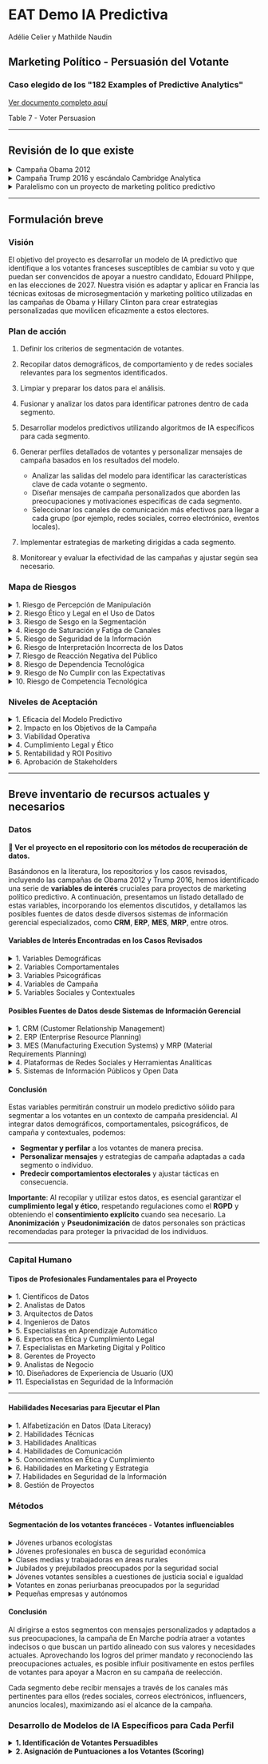 # EAT Demo IA Predictiva

Adélie Celier y Mathilde Naudin

## Marketing Político - Persuasión del Votante

### Caso elegido de los "182 Examples of Predictive Analytics"

[Ver documento completo aquí](https://1drv.ms/b/s!AtNNGt4B6rm7gtZHJJy5f4p1Il9OjQ?e=v1bmu3)

Table 7 - Voter Persuasion

---

## Revisión de lo que existe

<details>
<summary>Campaña Obama 2012</summary>

Para identificar a los votantes indecisos o propensos a no movilizarse, la campaña de Obama analizó datos de participación en elecciones anteriores, enfocándose en los votantes registrados que no habían votado en elecciones previas. Estos votantes eran considerados prioritarios para acciones de persuasión y movilización destinadas a aumentar su participación.

La campaña de Obama también utilizó pruebas A/B de manera intensiva para probar diversas versiones de mensajes (correos electrónicos, anuncios, eslóganes) y medir su eficacia en términos de compromiso y persuasión. Por ejemplo, grupos de prueba recibían correos electrónicos con distintos temas e imágenes, lo que permitía al equipo medir las tasas de apertura y clics para seleccionar la versión más atractiva.

**Ventajas:**  
- Esta campaña destacó el aspecto movilizador de la segmentación, buscando fomentar el compromiso democrático.  
- Estableció un modelo ético y participativo en el uso de datos.  

**Desventajas:**  
- Aunque menos controvertido, el uso de datos ya planteaba cuestiones de privacidad, aunque estaba limitado a interacciones con la campaña.

</details>

<details>
<summary>Campaña Trump 2016 y escándalo Cambridge Analytica</summary>

La campaña de Trump buscó influir en los comportamientos electorales de manera más intensiva, aprovechando las divisiones y emociones dentro del electorado.

**Estrategia:**  
En colaboración con Cambridge Analytica, el equipo usó modelos psicométricos basados en el modelo OCEAN (Apertura, Conciencia, Extraversión, Amabilidad, Neuroticismo) para desarrollar perfiles psicológicos precisos. Esta segmentación permitió la difusión de mensajes personalizados adaptados a las vulnerabilidades emocionales de cada grupo.

**Técnicas:**  
- Se utilizaron datos de millones de usuarios de Facebook para personalizar los mensajes en plataformas como Facebook e Instagram.  
- En los estados clave, también se difundieron anuncios destinados a desalentar el voto de los demócratas indecisos.

**Ventajas:**  
- Este enfoque demostró la eficacia del marketing político predictivo, permitiendo dirigirse con precisión a los votantes indecisos y a los estados estratégicos.  
- El uso de datos psicológicos permitió una segmentación extremadamente precisa.

**Desventajas:**  
- El escándalo de Cambridge Analytica reveló fallos éticos, ya que los datos se usaban a menudo sin consentimiento explícito, generando preocupaciones sobre manipulación y privacidad.  
- Esta campaña resaltó los riesgos de polarización y desinformación a través de mensajes dirigidos.

</details>

<details>
<summary>Paralelismo con un proyecto de marketing político predictivo</summary>

En un proyecto de análisis predictivo político, sería esencial:

- **Definir una visión ética y un marco de consentimiento para el uso de datos.**
- **Identificar variables clave** para los modelos predictivos basados en datos de comportamiento electoral, tendencias demográficas y sentimientos sociales, asegurando una recolección legítima.
- **Crear mensajes de campaña adaptados** a los grupos objetivo, manteniendo la transparencia sobre el uso de datos y los objetivos de influencia.

Con la campaña de Trump y el escándalo de Cambridge Analytica, es posible identificar los puntos críticos en los que el targeting predictivo puede mejorar la eficacia de las campañas, siendo consciente de las implicaciones éticas para la privacidad y la democracia.

### Conclusión de la comparación de estas dos campañas

La campaña de Obama marcó el inicio del uso de datos para el targeting político, mientras que la campaña de Trump mostró hasta dónde podían llegar la personalización y el perfilado psicológico, especialmente gracias a la inteligencia artificial y los algoritmos de predicción.

**Implicaciones éticas:** La campaña de Obama estableció las bases de un targeting ético centrado en la movilización, mientras que la de Trump reveló riesgos de manipulación, especialmente cuando los datos personales se explotan sin transparencia.

**Impacto en el compromiso y la democracia:** Aunque ambas campañas demostraron que el análisis predictivo podía aumentar la eficacia de los mensajes, también mostraron que el uso irresponsable de estas técnicas puede minar la confianza de los ciudadanos en las instituciones democráticas.

En conclusión, la comparación entre las campañas de Obama 2012 y Trump 2016 pone de relieve la evolución de las técnicas de marketing político hacia una personalización cada vez más precisa. Aunque el targeting predictivo puede mejorar el compromiso, plantea cuestiones éticas fundamentales sobre la privacidad y la necesidad de un marco de transparencia y consentimiento en el uso de datos en política.

</details>

---

## Formulación breve

### Visión

El objetivo del proyecto es desarrollar un modelo de IA predictivo que identifique a los votantes franceses susceptibles de cambiar su voto y que puedan ser convencidos de apoyar a nuestro candidato, Edouard Philippe, en las elecciones de 2027. Nuestra visión es adaptar y aplicar en Francia las técnicas exitosas de microsegmentación y marketing político utilizadas en las campañas de Obama y Hillary Clinton para crear estrategias personalizadas que movilicen eficazmente a estos electores.

### Plan de acción 

1. Definir los criterios de segmentación de votantes.

2. Recopilar datos demográficos, de comportamiento y de redes sociales relevantes para los segmentos identificados.

3. Limpiar y preparar los datos para el análisis.

4. Fusionar y analizar los datos para identificar patrones dentro de cada segmento.

5. Desarrollar modelos predictivos utilizando algoritmos de IA específicos para cada segmento.

6. Generar perfiles detallados de votantes y personalizar mensajes de campaña basados en los resultados del modelo.

   - Analizar las salidas del modelo para identificar las características clave de cada votante o segmento.
   - Diseñar mensajes de campaña personalizados que aborden las preocupaciones y motivaciones específicas de cada segmento.
   - Seleccionar los canales de comunicación más efectivos para llegar a cada grupo (por ejemplo, redes sociales, correo electrónico, eventos locales).

7. Implementar estrategias de marketing dirigidas a cada segmento.

8. Monitorear y evaluar la efectividad de las campañas y ajustar según sea necesario.

### Mapa de Riesgos

<details>
<summary> 1. Riesgo de Percepción de Manipulación </summary>

- Descripción: Los votantes podrían sentirse manipulados si perciben una personalización excesiva en los mensajes.

- Mitigación:
    - Mantener transparencia sobre las prácticas de recolección y uso de datos.
    - Evitar mensajes demasiado intrusivos o que revelen un conocimiento excesivo sobre las preferencias personales.
    - Enfatizar mensajes centrados en valores y propuestas más que en tácticas persuasivas.

</details>

<details>
<summary> 2. Riesgo Ético y Legal en el Uso de Datos </summary>

- Descripción: El uso de datos personales puede violar regulaciones y comprometer la privacidad.

- Mitigación:
    - Asegurar el cumplimiento legal con todas las regulaciones de protección de datos (ej. RGPD).
    - Anonimizar y pseudonimizar los datos utilizados para proteger la identidad de los individuos.
    - Obtener consentimiento explícito cuando sea necesario y comunicar claramente cómo se usarán los datos.
    - Implementar políticas internas de manejo y seguridad de datos.

</details>

<details>
<summary> 3. Riesgo de Sesgo en la Segmentación </summary>

- Descripción: Los modelos pueden contener sesgos que discriminen a ciertos grupos.

- Mitigación:
    - Utilizar conjuntos de datos diversos y representativos para minimizar sesgos.
    - Aplicar técnicas de auditoría de sesgos en los modelos predictivos.
    - Incluir a expertos en ética y diversidad en el equipo de análisis.
    - Revisar y ajustar continuamente los modelos y estrategias basadas en los hallazgos.
 
</details>
      
<details>
<summary> 4. Riesgo de Saturación y Fatiga de Canales </summary>
- Descripción: La sobreexposición a mensajes puede causar rechazo en los votantes.

- Mitigación:
    - Diversificar los canales de comunicación, incluyendo medios tradicionales y digitales.
    - Optimizar la frecuencia de los mensajes para evitar la sobrecarga.
    - Segmentar la audiencia para enviar contenido relevante y evitar mensajes redundantes.
    - Monitorear las métricas de interacción para ajustar las estrategias en tiempo real.

</details>
 
<details>
<summary> 5. Riesgo de Seguridad de la Información </summary>
- Descripción: Brechas de seguridad podrían comprometer datos sensibles.

- Mitigación:
    - Implementar medidas robustas de seguridad informática, incluyendo encriptación y controles de acceso.
    - Realizar auditorías de seguridad periódicas.
    - Desarrollar planes de respuesta ante incidentes de seguridad.

</details>

<details>
<summary> 6. Riesgo de Interpretación Incorrecta de los Datos </summary>
- Descripción: Malinterpretar datos puede llevar a decisiones estratégicas erróneas.

- Mitigación:
    - Contar con analistas de datos experimentados y capacitados.
    - Validar los modelos predictivos con datos históricos y pruebas piloto.
    - Utilizar técnicas de validación cruzada y otras metodologías estadísticas para asegurar la fiabilidad.
 
</details>
      
<details>
<summary> 7. Riesgo de Reacción Negativa del Público </summary>
- Descripción: Prácticas percibidas como poco éticas pueden dañar la imagen del candidato.

- Mitigación:
    - Mantener prácticas éticas en todas las actividades de la campaña.
    - Comunicar de manera proactiva las políticas de privacidad y el compromiso con la ética.
    - Estar preparados para gestionar crisis de comunicación si es necesario.

</details>

<details>
<summary> 8. Riesgo de Dependencia Tecnológica </summary>
- Descripción: Excesiva dependencia de la tecnología puede limitar la adaptabilidad.

- Mitigación:
    - Combinar el análisis tecnológico con la intuición y experiencia humana.
    - Desarrollar estrategias alternativas que no dependan exclusivamente de la tecnología.
    - Capacitar al equipo en el uso de herramientas, pero también en habilidades analíticas y estratégicas.

</details>
     
<details>
<summary> 9. Riesgo de No Cumplir con las Expectativas </summary>
- Descripción: Predicciones inexactas pueden llevar a pérdida de recursos y eficacia.

- Mitigación:
    - Establecer métricas claras de desempeño y criterios de éxito.
    - Realizar pruebas A/B y ajustes continuos basados en resultados reales.
    - Mantener expectativas realistas sobre lo que la IA puede lograr.

</details>
      
<details>
<summary> 10. Riesgo de Competencia Tecnológica </summary>
- Descripción: Otros pueden utilizar tecnologías similares, reduciendo nuestra ventaja.

- Mitigación:
    - Innovar constantemente en estrategias y tecnologías utilizadas.
    - Monitorear las tendencias y avances en marketing político.
    - Invertir en capacitación y desarrollo del equipo.

</details>

### Niveles de Aceptación

<details>
<summary>1. Eficacia del Modelo Predictivo</summary>

- **Precisión Adecuada:**
    - El modelo debe alcanzar métricas aceptables en precisión, recall, F1-score, etc.
- **Generalización:**
    - Debe demostrar buen rendimiento con datos nuevos y no vistos.

</details>

<details>
<summary>2. Impacto en los Objetivos de la Campaña</summary>

- **Mejora en Indicadores Clave:**
    - Incremento en el compromiso de los votantes, tasas de conversión u otros KPIs definidos.
- **Cumplimiento de Metas Establecidas:**
    - Logro de los objetivos específicos fijados para el piloto.

</details>

<details>
<summary>3. Viabilidad Operativa</summary>

- **Escalabilidad Técnica:**
    - La infraestructura puede manejar el aumento en volumen de datos y usuarios.
- **Capacidad del Equipo:**
    - El personal está preparado para operar y mantener el sistema a gran escala.

</details>

<details>
<summary>4. Cumplimiento Legal y Ético</summary>

- **Conformidad Regulatoria:**
    - El proyecto cumple con el RGPD y otras leyes pertinentes.
- **Aceptación Pública:**
    - No hay reacciones negativas significativas por parte del público o autoridades.

</details>

<details>
<summary>5. Rentabilidad y ROI Positivo</summary>

- **Beneficios Superan Costos:**
    - El análisis costo-beneficio indica que es financieramente viable.
- **Eficiencia de Recursos:**
    - Ahorro en tiempo y recursos comparado con métodos tradicionales.

</details>

<details>
<summary>6. Aprobación de Stakeholders</summary>

- **Apoyo Interno:**
    - La dirección y partes interesadas están de acuerdo en escalar el proyecto.
- **Feedback Positivo:**
    - Usuarios y equipos involucrados valoran positivamente los resultados del piloto.

</details>

--- 

## Breve inventario de recursos actuales y necesarios

### Datos

<strong> 🔴 Ver el proyecto en el repositorio con los métodos de recuperación de datos.</strong>

Basándonos en la literatura, los repositorios y los casos revisados, incluyendo las campañas de Obama 2012 y Trump 2016, hemos identificado una serie de **variables de interés** cruciales para proyectos de marketing político predictivo. A continuación, presentamos un listado detallado de estas variables, incorporando los elementos discutidos, y detallamos las posibles fuentes de datos desde diversos sistemas de información gerencial especializados, como **CRM**, **ERP**, **MES**, **MRP**, entre otros.


#### Variables de Interés Encontradas en los Casos Revisados


<details>
<summary> 1. Variables Demográficas</summary>

- **Edad**: Grupos de edad (18-24, 25-34, etc.), con objetivos específicos para jóvenes y jubilados.
- **Sexo**: Diferencias en las preferencias políticas y prioridades según el género.
- **Lugar de Residencia**: Zonas rurales, urbanas, periurbanas; distinción entre grandes ciudades y zonas rurales.
- **Nivel de Educación**: Nivel educativo más alto alcanzado (secundaria, universitaria, posgrado).
- **Situación Socioeconómica**: Ingresos, ocupación (sectores de actividad), estatus profesional (empleado, autónomo, desempleado).
- **Origen Étnico y Religioso**: Grupos etnoculturales o comunitarios con prioridades específicas (si está disponible y es relevante en el contexto legal y ético).

</details>

<details>
<summary> 2. Variables Comportamentales</summary>

- **Historial de Voto**: Participación en elecciones previas, afiliación política anterior, frecuencia de participación (frecuente, ocasional, nunca).
- **Engagement en Redes Sociales**: Número de "me gusta", compartidos, comentarios en publicaciones políticas, interacciones con cuentas de candidatos.
- **Participación en Eventos de Campaña**: Frecuencia y tipo de eventos (mitines, reuniones, discusiones en línea).
- **Preferencia de Canal de Comunicación**: Correo electrónico, SMS, redes sociales (Facebook, Twitter, Instagram, TikTok), llamadas telefónicas, anuncios digitales.
- **Reacciones Pasadas a Mensajes de Campaña**: Historial de reacciones a correos electrónicos, SMS, anuncios en línea (medido por tasas de clics y aperturas).

</details>

<details>
<summary> 3. Variables Psicográficas</summary>

- **Rasgos de Personalidad (Modelo OCEAN)**: Puntuaciones de personalidad medidas por pruebas o inferidas, como Apertura, Conciencia, Extraversión, Amabilidad y Neuroticismo.
- **Valores y Creencias**: Actitudes sobre temas como el clima, seguridad nacional, economía, derechos de las minorías.
- **Intereses y Pasiones**: Temas prioritarios identificados, como salud pública, poder adquisitivo, educación, empleo, tecnología o temas sociales.
- **Reactividad Emocional**: Nivel de emoción en las reacciones a publicaciones, como respuestas intensas a anuncios políticos o crisis (por ejemplo, inmigración, seguridad).

</details>

<details>
<summary> 4. Variables de Campaña</summary>

- **Puntuación de Persuasión**: Medida de la probabilidad de persuasión de un votante en función de interacciones e intereses.
- **Mensajes Personalizados**: Temas de mensajes que resuenan con cada segmento (por ejemplo, seguridad para personas mayores, cambio climático para jóvenes urbanos).
- **Impacto de Anuncios en Redes Sociales**: Medido por tasas de clics y compartidos para cada tipo de mensaje (mensajes positivos vs. mensajes alarmistas).
- **Frecuencia de Contacto y Tipo de Mensaje**: Frecuencia de contacto semanal y tipo de mensaje (informativo, persuasivo, movilizador).
- **Impacto de Eventos de Campaña**: Participación en línea después de reuniones, reacciones en línea a discursos.

</details>

<details>
<summary> 5. Variables Sociales y Contextuales</summary>

- **Eventos de Actualidad**: Crisis sociales o económicas, eventos geopolíticos o pandemias, medidos por el número de menciones en redes sociales.
- **Tendencias de la Opinión Pública**: Opiniones mayoritarias sobre temas actuales en tiempo real, mediante encuestas o análisis de sentimientos en Twitter.
- **Influencia de Líderes de Opinión**: Seguimiento de figuras influyentes, celebridades o influencers que apoyan la campaña y su impacto en el engagement.
- **Contexto Regional y Nacional**: Desempleo regional, desarrollo económico, tasa de criminalidad, contaminación local.

</details>

#### Posibles Fuentes de Datos desde Sistemas de Información Gerencial

<details>
<summary> 1. CRM (Customer Relationship Management)</summary>

- **Descripción**: Sistemas CRM esenciales para gestionar y analizar las interacciones con votantes y simpatizantes.
- **Datos Disponibles**:
  - Información de contacto y demográfica.
  - Historial de comunicaciones y respuestas.
  - Preferencias y comportamientos registrados.
  - Historial de donaciones y participación en eventos.
- **Fuentes**:
  - **Sistemas CRM propios de la campaña** (ej. NationBuilder, NGP VAN).
  - **Bases de datos de votantes** obtenidas legalmente y con consentimiento.

</details>

<details>
<summary> 2. ERP (Enterprise Resource Planning)</summary>

- **Descripción**: Sistemas ERP que aportan datos internos útiles para planificación y asignación de recursos.
- **Datos Disponibles**:
  - Recursos asignados a regiones o segmentos.
  - Logística de eventos y actividades de campaña.
- **Fuentes**:
  - **Sistemas ERP internos** si la campaña requiere gestión compleja de recursos.

</details>

<details>
<summary> 3. MES (Manufacturing Execution Systems) y MRP (Material Requirements Planning)</summary>

- **Aplicabilidad Limitada**: Más relevantes en fabricación, útiles para logística de materiales de campaña.
- **Datos Disponibles**:
  - Inventario de materiales promocionales.
  - Programación de producción y distribución de folletos, carteles, etc.
- **Fuentes**:
  - **Sistemas MES/MRP** si se producen y distribuyen materiales físicos a gran escala.

</details>

<details>
<summary> 4. Plataformas de Redes Sociales y Herramientas Analíticas</summary>

- **Descripción**: APIs y herramientas para extraer y analizar datos de redes sociales.
- **Datos Disponibles**:
  - Actividad e interacción de usuarios.
  - Tendencias y temas populares.
  - Sentimiento del público hacia ciertos temas o candidatos.
- **Fuentes**:
  - **APIs oficiales** de Twitter, Facebook, Instagram.
  - **Herramientas de terceros** como Hootsuite, Brandwatch.

</details>

<details>
<summary> 5. Sistemas de Información Públicos y Open Data</summary>

- **Descripción**: Datos disponibles públicamente que enriquecen el análisis.
- **Datos Disponibles**:
  - Estadísticas demográficas y socioeconómicas.
  - Resultados electorales históricos.
  - Información geográfica y censal.
- **Fuentes**:
  - **Institutos nacionales de estadística** (ej. INSEE en Francia).
  - **Portales gubernamentales de datos abiertos**.

</details>

#### Conclusión

Estas variables permitirán construir un modelo predictivo sólido para segmentar a los votantes en un contexto de campaña presidencial. Al integrar datos demográficos, comportamentales, psicográficos, de campaña y contextuales, podemos:

- **Segmentar y perfilar** a los votantes de manera precisa.
- **Personalizar mensajes** y estrategias de campaña adaptadas a cada segmento o individuo.
- **Predecir comportamientos electorales** y ajustar tácticas en consecuencia.

**Importante**: Al recopilar y utilizar estos datos, es esencial garantizar el **cumplimiento legal y ético**, respetando regulaciones como el **RGPD** y obteniendo el **consentimiento explícito** cuando sea necesario. La **Anonimización** y **Pseudonimización** de datos personales son prácticas recomendadas para proteger la privacidad de los individuos.

--- 

### Capital Humano

#### Tipos de Profesionales Fundamentales para el Proyecto

<details>
<summary>1. Científicos de Datos</summary>

- **Rol:** Desarrollan modelos predictivos y algoritmos de aprendizaje automático para analizar y extraer información de los datos recopilados.
- **Responsabilidades:**
  - Construir y entrenar modelos de machine learning.
  - Realizar análisis estadísticos y predictivos.
  - Validar y optimizar modelos para mejorar su precisión.

</details>

<details>
<summary>2. Analistas de Datos</summary>

- **Rol:** Interpretan y visualizan los datos para extraer insights accionables que apoyen la toma de decisiones estratégicas.
- **Responsabilidades:**
  - Limpieza y preparación de datos.
  - Análisis exploratorio de datos.
  - Creación de informes y visualizaciones.

</details>

<details>
<summary>3. Arquitectos de Datos</summary>

- **Rol:** Diseñan y supervisan la arquitectura de datos, asegurando que los sistemas de almacenamiento y procesamiento sean eficientes y escalables.
- **Responsabilidades:**
  - Definir la infraestructura de datos.
  - Seleccionar tecnologías adecuadas para el almacenamiento y procesamiento.
  - Garantizar la integridad y calidad de los datos.

</details>

<details>
<summary>4. Ingenieros de Datos</summary>

- **Rol:** Construyen y mantienen pipelines de datos, asegurando que los datos fluyan correctamente desde las fuentes hasta los sistemas de análisis.
- **Responsabilidades:**
  - Desarrollar procesos ETL (Extracción, Transformación y Carga).
  - Integrar diversas fuentes de datos.
  - Optimizar el rendimiento de los sistemas de datos.

</details>

<details>
<summary>5. Especialistas en Aprendizaje Automático</summary>

- **Rol:** Implementan y ajustan algoritmos avanzados de machine learning y deep learning para mejorar la capacidad predictiva del modelo.
- **Responsabilidades:**
  - Implementar técnicas avanzadas como redes neuronales.
  - Experimentar con diferentes algoritmos y enfoques.
  - Mantenerse actualizado con las últimas tendencias en IA.

</details>

<details>
<summary>6. Expertos en Ética y Cumplimiento Legal</summary>

- **Rol:** Aseguran que el proyecto cumpla con todas las regulaciones legales y éticas, especialmente en cuanto al uso y protección de datos personales.
- **Responsabilidades:**
  - Garantizar el cumplimiento del RGPD y otras leyes relevantes.
  - Establecer políticas internas de manejo de datos.
  - Realizar evaluaciones de impacto y riesgos legales.

</details>

<details>
<summary>7. Especialistas en Marketing Digital y Político</summary>

- **Rol:** Traducen los insights de datos en estrategias de marketing efectivas y alineadas con los objetivos de la campaña.
- **Responsabilidades:**
  - Diseñar mensajes y contenidos personalizados.
  - Planificar y ejecutar campañas en diversos canales.
  - Monitorear y optimizar el rendimiento de las campañas.

</details>

<details>
<summary>8. Gerentes de Proyecto</summary>

- **Rol:** Coordinan el equipo y las actividades del proyecto, asegurando que se cumplan los plazos y objetivos establecidos.
- **Responsabilidades:**
  - Planificar y supervisar el progreso del proyecto.
  - Gestionar recursos y presupuestos.
  - Facilitar la comunicación entre equipos.

</details>

<details>
<summary>9. Analistas de Negocio</summary>

- **Rol:** Actúan como puente entre los equipos técnicos y los objetivos estratégicos de la campaña, asegurando que las soluciones técnicas satisfagan las necesidades del negocio.
- **Responsabilidades:**
  - Identificar requisitos y objetivos clave.
  - Evaluar el impacto comercial de las soluciones propuestas.
  - Recomendar mejoras basadas en análisis de datos.

</details>

<details>
<summary>10. Diseñadores de Experiencia de Usuario (UX)</summary>

- **Rol:** Mejoran la interacción con los votantes en plataformas digitales, asegurando una experiencia intuitiva y atractiva.
- **Responsabilidades:**
  - Diseñar interfaces de usuario efectivas.
  - Realizar pruebas de usabilidad.
  - Optimizar el recorrido del usuario en aplicaciones y sitios web.

</details>

<details>
<summary>11. Especialistas en Seguridad de la Información</summary>

- **Rol:** Protegen los sistemas y datos contra amenazas y vulnerabilidades, garantizando la confidencialidad y la integridad de la información.
- **Responsabilidades:**
  - Implementar medidas de ciberseguridad.
  - Monitorear y responder a incidentes de seguridad.
  - Realizar auditorías y evaluaciones de riesgo.

</details>

---

#### Habilidades Necesarias para Ejecutar el Plan

<details>
<summary>1. Alfabetización en Datos (Data Literacy)</summary>

- **Capacidad para Comprender y Trabajar con Datos:**
  - Interpretación de conjuntos de datos y resultados analíticos.
  - Comprensión de conceptos estadísticos básicos y avanzados.
  - Habilidad para comunicar hallazgos de manera clara y efectiva.

</details>

<details>
<summary>2. Habilidades Técnicas</summary>

- **Programación y Desarrollo:**
  - Dominio de lenguajes como **Python** o **R**.
  - Experiencia con bibliotecas y frameworks de análisis de datos (pandas, NumPy).
  - Conocimientos en **SQL** para consultas de bases de datos.

- **Aprendizaje Automático y Modelado Predictivo:**
  - Familiaridad con algoritmos de machine learning (regresión, clasificación, clustering).
  - Uso de herramientas como **scikit-learn**, **TensorFlow**, **Keras**.
  - Comprensión de técnicas de validación y evaluación de modelos.

- **Manipulación y Procesamiento de Datos:**
  - Experiencia en procesos **ETL**.
  - Conocimientos de **Big Data** y herramientas como **Hadoop**, **Spark**.
  - Habilidad para manejar datos estructurados y no estructurados.

- **Visualización de Datos:**
  - Uso de herramientas como **Tableau**, **Power BI**, **Matplotlib**, **Seaborn**.
  - Capacidad para crear dashboards y reportes interactivos.

</details>

<details>
<summary>3. Habilidades Analíticas</summary>

- **Análisis Estadístico:**
  - Conocimientos en estadística descriptiva e inferencial.
  - Capacidad para realizar pruebas de hipótesis y análisis multivariante.

- **Pensamiento Crítico y Resolución de Problemas:**
  - Habilidad para identificar patrones y tendencias significativas.
  - Enfoque estratégico para traducir insights en acciones.

</details>

<details>
<summary>4. Habilidades de Comunicación</summary>

- **Comunicación Efectiva:**
  - Capacidad para explicar conceptos técnicos a audiencias no técnicas.
  - Presentación clara de hallazgos y recomendaciones.

- **Colaboración Interdisciplinaria:**
  - Trabajo en equipo con profesionales de diversas áreas.
  - Adaptabilidad para ajustar enfoques según feedback y necesidades.

</details>

<details>
<summary>5. Conocimientos en Ética y Cumplimiento</summary>

- **Regulaciones y Normativas:**
  - Familiaridad con el **RGPD** y leyes de protección de datos.
  - Comprensión de principios éticos en el manejo de información.

- **Responsabilidad Social y Transparencia:**
  - Compromiso con prácticas éticas en el uso de datos.
  - Promoción de la transparencia en las actividades del proyecto.

</details>

<details>
<summary>6. Habilidades en Marketing y Estrategia</summary>

- **Conocimiento del Marketing Político:**
  - Comprensión de tácticas y estrategias de campaña.
  - Experiencia en segmentación de audiencias y personalización de mensajes.

- **Análisis del Comportamiento del Votante:**
  - Estudio de tendencias electorales y motivaciones de los votantes.
  - Capacidad para adaptar estrategias según insights obtenidos.

</details>

<details>
<summary>7. Habilidades en Seguridad de la Información</summary>

- **Ciberseguridad:**
  - Conocimientos en protección de datos y prevención de amenazas.
  - Implementación de protocolos de seguridad y mejores prácticas.

</details>

<details>
<summary>8. Gestión de Proyectos</summary>

- **Planificación y Organización:**
  - Definición de objetivos, plazos y entregables.
  - Gestión eficiente de recursos y seguimiento del progreso.

- **Riesgos y Contingencias:**
  - Identificación y mitigación de riesgos potenciales.
  - Desarrollo de planes de contingencia.

</details>

### Métodos 

#### Segmentación de los votantes francéces - Votantes influenciables

<details>
<summary>Jóvenes urbanos ecologistas</summary>

**Por qué podrían cambiar de voto:**

Este segmento, aunque potencialmente favorable a los temas ecológicos, puede verse influido si En Marche refuerza sus compromisos ambientales con promesas concretas. Macron podría haber perdido popularidad entre ellos debido a políticas consideradas insuficientes para responder a la emergencia climática.

**Estrategia de influencia:**

Difundir mensajes enfocados en acciones ambientales reforzadas (reducción de emisiones de carbono, inversiones en energías renovables, transición verde). Usar influencers ecologistas para convencer de que En Marche es el partido mejor posicionado para avanzar la ecología en el poder.

</details>

<details>
<summary>Jóvenes profesionales en busca de seguridad económica</summary>

**Por qué podrían cambiar de voto:**

Estos votantes buscan principalmente estabilidad económica y seguridad laboral. La pandemia ha trastornado el mercado laboral, y muchos podrían verse atraídos por medidas de apoyo económico y empleo propuestas por partidos competidores.

**Estrategia de influencia:**

Destacar las políticas económicas de En Marche, como las iniciativas de apoyo a startups, ayuda a jóvenes emprendedores y medidas de reactivación. Valorar las reformas que facilitan la creación de empleos, mostrando que el partido se preocupa por el futuro de los jóvenes profesionales.

</details>

<details>
<summary>Clases medias y trabajadoras en áreas rurales</summary>

**Por qué podrían cambiar de voto:**

Esta población es sensible a los temas de poder adquisitivo y acceso a servicios públicos, y podría sentir que En Marche no ha respondido lo suficiente a sus necesidades. Pueden verse atraídos por discursos populistas o más cercanos a sus preocupaciones diarias.

**Estrategia de influencia:**

Difundir mensajes tranquilizadores sobre medidas de apoyo a las familias, reducción de impuestos para la clase media e inversiones en infraestructuras rurales. Mostrar que En Marche entiende sus necesidades en términos de poder adquisitivo y desarrollo de áreas rurales.

</details>

<details>
<summary>Jubilados y prejubilados preocupados por la seguridad social</summary>

**Por qué podrían cambiar de voto:**

Las reformas de pensiones propuestas por Macron en su primer mandato fueron percibidas como una amenaza para la estabilidad de las pensiones. Los partidos opositores podrían atraerlos jugando con esta inseguridad.

**Estrategia de influencia:**

Reforzar los mensajes sobre la protección de las pensiones, asegurando que la reforma de las pensiones está pensada para preservar el futuro manteniendo la estabilidad. Usar cifras y ejemplos concretos para disipar temores sobre las reformas y garantizar una seguridad social reforzada.

</details>

<details>
<summary>Jóvenes votantes sensibles a cuestiones de justicia social e igualdad</summary>

**Por qué podrían cambiar de voto:**

Estos votantes pueden estar decepcionados por una falta percibida de iniciativas en favor de la justicia social y derechos de las minorías. Otros partidos más comprometidos en estos temas pueden atraerlos.

**Estrategia de influencia:**

Comunicar acciones contundentes en justicia social e inclusión, como reformas para la igualdad de oportunidades, lucha contra la discriminación y acceso equitativo a la educación. Mostrar que En Marche está comprometido con la promoción de la igualdad y justicia social, con iniciativas específicas para las minorías.

</details>

<details>
<summary>Votantes en zonas periurbanas preocupados por la seguridad</summary>

**Por qué podrían cambiar de voto:**

Este segmento podría verse atraído por partidos más estrictos en temas de seguridad, especialmente si incidentes recientes han incrementado sus preocupaciones sobre seguridad local.

**Estrategia de influencia:**

Acentuar las medidas de seguridad pública, como el refuerzo de las fuerzas del orden y la inversión en programas de seguridad de proximidad. Mostrar que Macron es sensible a los problemas de seguridad y que implementa acciones concretas para las zonas periurbanas.

</details>

<details>
<summary>Pequeñas empresas y autónomos</summary>

**Por qué podrían cambiar de voto:**

Buscan a menudo reformas fiscales y administrativas simplificadas. Otros partidos podrían captar su atención con promesas de reducción de cargas.

**Estrategia de influencia:**

Destacar las acciones de En Marche para apoyar a las pequeñas empresas, como alivios fiscales, simplificación administrativa y acceso facilitado a financiación para PYMEs. Mostrar que En Marche apoya a los emprendedores y se compromete a facilitar sus actividades.

</details>

#### Conclusión

Al dirigirse a estos segmentos con mensajes personalizados y adaptados a sus preocupaciones, la campaña de En Marche podría atraer a votantes indecisos o que buscan un partido alineado con sus valores y necesidades actuales. Aprovechando los logros del primer mandato y reconociendo las preocupaciones actuales, es posible influir positivamente en estos perfiles de votantes para apoyar a Macron en su campaña de reelección.

Cada segmento debe recibir mensajes a través de los canales más pertinentes para ellos (redes sociales, correos electrónicos, influencers, anuncios locales), maximizando así el alcance de la campaña.


### Desarrollo de Modelos de IA Específicos para Cada Perfil

<details>
<summary><b>1. Identificación de Votantes Persuadibles</b></summary>

<p>Utilizamos modelos predictivos para identificar a votantes persuadibles basándonos en variables clave derivadas de campañas exitosas como las de Obama y Cambridge Analytica.</p>

#### Variables clave utilizadas:

- **Demográficas**:
  - Edad
  - Género
  - Nivel educativo
  - Ingresos estimados
  - Lugar de residencia (rural, urbano)

- **Psicográficas**:
  - Rasgos de personalidad (Modelo OCEAN)
  - Valores e intereses personales
  - Opiniones y creencias sobre temas clave

- **Comportamentales**:
  - Historial de votación
  - Interacción en redes sociales (likes, compartidos, comentarios)
  - Respuestas previas a mensajes de campaña (apertura de correos, clics)

#### Algoritmos empleados:

- **Regresión Logística**: Ideal para predecir la probabilidad de persuasión.
- **Random Forest**: Captura relaciones complejas entre variables.
- **Gradient Boosting Machines (XGBoost, LightGBM)**: Modelos de alta precisión.

#### Proceso paso a paso:

1. **Preparación de datos**: Se limpian y codifican las variables relevantes.
2. **Entrenamiento del modelo**: Los datos se dividen en conjuntos de entrenamiento y prueba.
3. **Evaluación del modelo**: Se usan métricas como precisión, AUC-ROC, y F1-score.

</details>

<details>
<summary> <b>2. Asignación de Puntuaciones a los Votantes (Scoring)</b> </summary>

<strong> 🔴 Ver los ejemplos en el espacio de codigos (codespace).</strong>

<p>Asignamos a cada votante una puntuación basada en la probabilidad de que sea persuadido, utilizando las salidas del modelo predictivo.</p>

#### Fórmula de puntuación:

```math
Score\ del\ Votante = (0.30 \times Historial\ de\ Votación) + (0.25 \times Interacción\ con\ la\ Campaña) +
(0.20 \times Actividad\ en\ Redes\ Sociales) + (0.15 \times Variables\ Psicográficas) + (0.10 \times Variables\ Demográficas)

</details>


